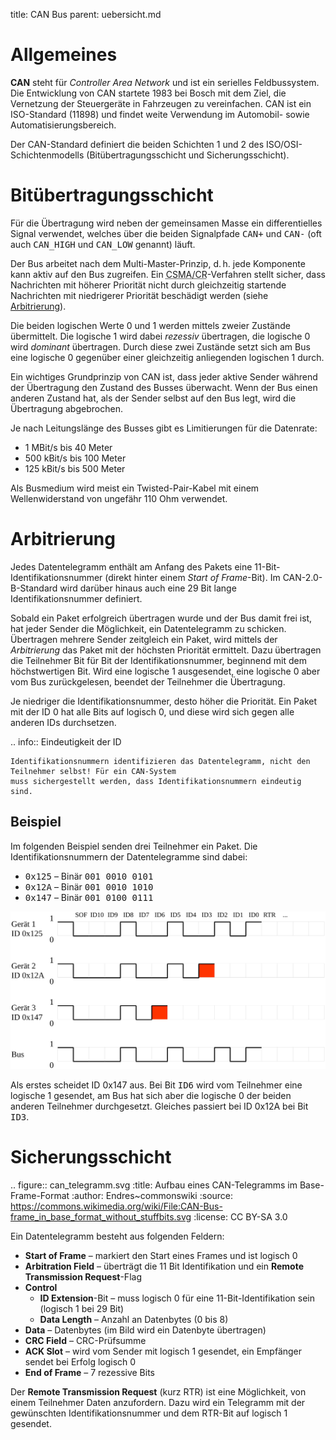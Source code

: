 title: CAN Bus
parent: uebersicht.md

# Allgemeines
**CAN** steht für *Controller Area Network* und ist ein serielles Feldbussystem. Die Entwicklung von CAN startete 1983 bei
Bosch mit dem Ziel, die Vernetzung der Steuergeräte in Fahrzeugen zu vereinfachen. CAN ist ein ISO-Standard (11898) und
findet weite Verwendung im Automobil- sowie Automatisierungsbereich.

Der CAN-Standard definiert die beiden Schichten 1 und 2 des ISO/OSI-Schichtenmodells (Bitübertragungsschicht und Sicherungsschicht).

# Bitübertragungsschicht
Für die Übertragung wird neben der gemeinsamen Masse ein differentielles Signal verwendet, welches über die beiden
Signalpfade <samp>CAN+</samp> und <samp>CAN-</samp> (oft auch <samp>CAN_HIGH</samp> und <samp>CAN_LOW</samp> genannt) läuft.

Der Bus arbeitet nach dem Multi-Master-Prinzip, d. h. jede Komponente kann aktiv auf den Bus zugreifen. Ein
<abbr title="Carrier Sense Multiple Access/Collision Resolution">CSMA/CR</abbr>-Verfahren stellt sicher, dass Nachrichten
mit höherer Priorität nicht durch gleichzeitig startende Nachrichten mit niedrigerer Priorität beschädigt werden
(siehe [Arbitrierung](can.html#arbitrierung)).

Die beiden logischen Werte 0 und 1 werden mittels zweier Zustände übermittelt. Die logische 1 wird dabei *rezessiv* übertragen,
die logische 0 wird *dominant* übertragen. Durch diese zwei Zustände setzt sich am Bus eine logische 0 gegenüber einer gleichzeitig
anliegenden logischen 1 durch.

Ein wichtiges Grundprinzip von CAN ist, dass jeder aktive Sender während der Übertragung den Zustand des Busses überwacht.
Wenn der Bus einen anderen Zustand hat, als der Sender selbst auf den Bus legt, wird die Übertragung abgebrochen.

Je nach Leitungslänge des Busses gibt es Limitierungen für die Datenrate:

* 1 MBit/s bis 40 Meter
* 500 kBit/s bis 100 Meter
* 125 kBit/s bis 500 Meter

Als Busmedium wird meist ein Twisted-Pair-Kabel mit einem Wellenwiderstand von ungefähr 110 Ohm verwendet.

# Arbitrierung
Jedes Datentelegramm enthält am Anfang des Pakets eine 11-Bit-Identifikationsnummer (direkt hinter einem *Start of Frame*-Bit).
Im CAN-2.0-B-Standard wird darüber hinaus auch eine 29 Bit lange Identifikationsnummer definiert.

Sobald ein Paket erfolgreich übertragen wurde und der Bus damit frei ist, hat jeder Sender die Möglichkeit, ein Datentelegramm zu schicken.
Übertragen mehrere Sender zeitgleich ein Paket, wird mittels der *Arbitrierung* das Paket mit der höchsten Priorität ermittelt.
Dazu übertragen die Teilnehmer Bit für Bit der Identifikationsnummer, beginnend mit dem höchstwertigen Bit. Wird eine logische
1 ausgesendet, eine logische 0 aber vom Bus zurückgelesen, beendet der Teilnehmer die Übertragung.

Je niedriger die Identifikationsnummer, desto höher die Priorität. Ein Paket mit der ID 0 hat alle Bits auf logisch 0,
und diese wird sich gegen alle anderen IDs durchsetzen.

.. info:: Eindeutigkeit der ID

    Identifikationsnummern identifizieren das Datentelegramm, nicht den Teilnehmer selbst! Für ein CAN-System
    muss sichergestellt werden, dass Identifikationsnummern eindeutig sind.

## Beispiel
Im folgenden Beispiel senden drei Teilnehmer ein Paket. Die Identifikationsnummern der Datentelegramme sind dabei:

* <samp>0x125</samp> – Binär <samp>001 0010 0101</samp>
* <samp>0x12A</samp> – Binär <samp>001 0010 1010</samp>
* <samp>0x147</samp> – Binär <samp>001 0100 0111</samp>

![CAN Arbitrierung](can_arbitrierung.svg)

Als erstes scheidet ID 0x147 aus. Bei Bit <samp>ID6</samp> wird vom Teilnehmer eine logische 1 gesendet, am Bus hat sich
aber die logische 0 der beiden anderen Teilnehmer durchgesetzt. Gleiches passiert bei ID 0x12A bei Bit <samp>ID3</samp>.

# Sicherungsschicht

.. figure:: can_telegramm.svg
    :title: Aufbau eines CAN-Telegramms im Base-Frame-Format
    :author: Endres~commonswiki
    :source: https://commons.wikimedia.org/wiki/File:CAN-Bus-frame_in_base_format_without_stuffbits.svg
    :license: CC BY-SA 3.0

Ein Datentelegramm besteht aus folgenden Feldern:

* **Start of Frame** – markiert den Start eines Frames und ist logisch 0
* **Arbitration Field** – überträgt die 11 Bit Identifikation und ein **Remote Transmission Request**-Flag
* **Control**
  * **ID Extension**-Bit – muss logisch 0 für eine 11-Bit-Identifikation sein (logisch 1 bei 29 Bit)
  * **Data Length** – Anzahl an Datenbytes (0 bis 8)
* **Data** – Datenbytes (im Bild wird ein Datenbyte übertragen)
* **CRC Field** – CRC-Prüfsumme
* **ACK Slot** – wird vom Sender mit logisch 1 gesendet, ein Empfänger sendet bei Erfolg logisch 0
* **End of Frame** – 7 rezessive Bits

Der **Remote Transmission Request** (kurz RTR) ist eine Möglichkeit, von einem Teilnehmer Daten anzufordern. Dazu wird ein Telegramm
mit der gewünschten Identifikationsnummer und dem RTR-Bit auf logisch 1 gesendet.
